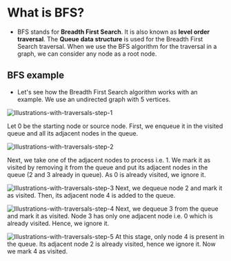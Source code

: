 # What is BFS?
- BFS stands for  **Breadth First Search**. It is also known as **level order traversal**. The **Queue data structure** is used for the Breadth First Search traversal. When we use the BFS algorithm for the traversal in a graph, we can consider any node as a root node.

## BFS example
- Let's see how the Breadth First Search algorithm works with an example. We use an undirected graph with 5 vertices.

![Illustrations-with-traversals-step-1](https://user-images.githubusercontent.com/64387352/189248107-bfde90c6-c5df-47c3-a313-e5fe51149425.png)

Let 0 be the starting node or source node. First, we enqueue it in the visited queue and all its adjacent nodes in the queue.

![Illustrations-with-traversals-step-2](https://user-images.githubusercontent.com/64387352/189248245-1236e568-9535-405e-a148-384dcc38a9ab.png)

Next, we take one of the adjacent nodes to process i.e. 1. We mark it as visited by removing it from the queue and put its adjacent nodes in the queue (2 and 3 already in queue). As 0 is already visited, we ignore it.

![Illustrations-with-traversals-step-3](https://user-images.githubusercontent.com/64387352/189248308-7244b1fe-260d-4378-9b07-8247967ad235.png)
Next, we dequeue node 2 and mark it as visited. Then, its adjacent node 4 is added to the queue.

![Illustrations-with-traversals-step-4](https://user-images.githubusercontent.com/64387352/189248346-068adf52-141f-42ad-ae56-a0c51f153443.png)
Next, we dequeue 3 from the queue and mark it as visited. Node 3 has only one adjacent node i.e. 0 which is already visited. Hence, we ignore it.

![Illustrations-with-traversals-step-5](https://user-images.githubusercontent.com/64387352/189248381-092130e2-1cdf-4692-95e1-eaea101a9d92.png)
At this stage, only node 4 is present in the queue. Its adjacent node 2 is already visited, hence we ignore it. Now we mark 4 as visited.

